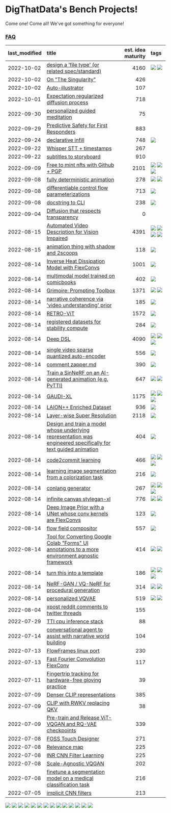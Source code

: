 # DigThatData's Bench Projects!

Come one! Come all! We've got something for everyone!

### [FAQ](https://github.com/dmarx/bench-warmers/blob/main/FAQ.md)

|last_modified|title|est. idea maturity|tags
|:---|:---|---:|:---|
|2022-10-02|[design a 'file type' (or related spec/standard)](filetype-for-ai-art-and-animation.md)|4160|![](https://img.shields.io/badge/tag-animation-0fcaa) ![](https://img.shields.io/badge/tag-tooling-84f8cf)|
|2022-10-02|[On "The Singularity"](alternative-perspective-on-the-singularity.md)|426||
|2022-10-02|[Auto-illustrator](auto-illustrator.md)|107||
|2022-10-01|[Expectation regularized diffusion process](expectation-regularized-diffusion.md)|718||
|2022-09-30|[personalized guided meditation](personalized-guided-meditation.md)|75||
|2022-09-29|[Predictive Safety for First Responders](safety-officer.md)|883||
|2022-09-24|[declarative infill](declarative-infill.md)|748|![](https://img.shields.io/badge/tag-experimental-4b9e32)|
|2022-09-22|[Whisper STT + timestamps](whisper-stt-plus-timestamps.md)|267||
|2022-09-22|[subtitles to storyboard](subtitles-to-storyboard.md)|910||
|2022-09-09|[Free to mint nfts with Github + PGP](free-to-mint-nfts_git_plus_pgp.md)|2101|![](https://img.shields.io/badge/tag-publicgood-c5d714) ![](https://img.shields.io/badge/tag-tooling-84f8cf) ![](https://img.shields.io/badge/tag-wip-a168f4)|
|2022-09-08|[fully deterministic animation](fully-deterministic-animation.md)|278|![](https://img.shields.io/badge/tag-animation-0fcaa) ![](https://img.shields.io/badge/tag-experimental-4b9e32)|
|2022-09-08|[differentiable control flow parameterizations](differentiable-control-flow-parameterizations.md)|713|![](https://img.shields.io/badge/tag-experimental-4b9e32)|
|2022-09-08|[docstring to CLI](docstring-to-cli.md)|238|![](https://img.shields.io/badge/tag-tooling-84f8cf)|
|2022-09-04|[Diffusion that respects transparency](diffusion-that-respects-transparency.md)|0||
|2022-08-15|[Automated Video Description for Vision Impaired](automated-video-description.md)|4391|![](https://img.shields.io/badge/tag-accessibility-6f4790) ![](https://img.shields.io/badge/tag-dataset-72fcc) ![](https://img.shields.io/badge/tag-foundation-25a9f1) ![](https://img.shields.io/badge/tag-publicgood-c5d714)|
|2022-08-15|[animation thing with shadow and 2scoops](shadow-and2scoops-animation-thing.md)|118|![](https://img.shields.io/badge/tag-animation-0fcaa)|
|2022-08-14|[Inverse Heat Dissipation Model with FlexConvs](IHDM_with_FlexConvs.md)|1001|![](https://img.shields.io/badge/tag-experimental-4b9e32)|
|2022-08-14|[multimodal model trained on comicbooks](multimodal-model-trained-on-comicbooks.md)|402|![](https://img.shields.io/badge/tag-foundation-25a9f1)|
|2022-08-14|[Grimoire: Prompting Toolbox](grimoire.md)|1371|![](https://img.shields.io/badge/tag-prompting-33b5de) ![](https://img.shields.io/badge/tag-tooling-84f8cf)|
|2022-08-14|[narrative coherence via 'video understanding' prior](narrative_coherence_via_video_understanding_prior.md)|185|![](https://img.shields.io/badge/tag-animation-0fcaa)|
|2022-08-14|[RETRO-ViT](RETRO-ViT.md)|1572|![](https://img.shields.io/badge/tag-experimental-4b9e32)|
|2022-08-14|[registered datasets for stability compute](registered-datasets-for-sstability-compute.md)|284|![](https://img.shields.io/badge/tag-stability-9bf4b7)|
|2022-08-14|[Deep DSL](multistage-unsupervised-deep-DSL-learning-from-prompts-data.md)|4090|![](https://img.shields.io/badge/tag-experimental-4b9e32) ![](https://img.shields.io/badge/tag-prompting-33b5de) ![](https://img.shields.io/badge/tag-tooling-84f8cf)|
|2022-08-14|[single video sparse quantized auto-encoder](single_video_sparse_quantized_auto-encoder.md)|556|![](https://img.shields.io/badge/tag-animation-0fcaa)|
|2022-08-14|[comment zapper.md](comment-zapper.md)|390|![](https://img.shields.io/badge/tag-tooling-84f8cf)|
|2022-08-14|[Train a SinNeRF on an AI-generated animation (e.g. PyTTI)](train_a_SinNeRF_on_a_pytti_animation.md)|647|![](https://img.shields.io/badge/tag-animation-0fcaa) ![](https://img.shields.io/badge/tag-nerf-61717a)|
|2022-08-14|[GAUDI-XL](gaudi-xl.md)|1175|![](https://img.shields.io/badge/tag-animation-0fcaa) ![](https://img.shields.io/badge/tag-experimental-4b9e32) ![](https://img.shields.io/badge/tag-foundation-25a9f1)|
|2022-08-14|[LAION++ Enriched Dataset](laion-plus-plus.md)|936|![](https://img.shields.io/badge/tag-dataset-72fcc)|
|2022-08-14|[Layer-wise Super Resolution](layerwise-and-objectwise-inpainting-and-super-resolution.md)|2118|![](https://img.shields.io/badge/tag-experimental-4b9e32)|
|2022-08-14|[Design and train a model whose underlying representation was engineered specifically for text guided animation](image-model-designed-for-clip-guided-animation.md)|404|![](https://img.shields.io/badge/tag-animation-0fcaa)|
|2022-08-14|[code2commit learning](code2commit-learning.md)|466|![](https://img.shields.io/badge/tag-carp-e2851f) ![](https://img.shields.io/badge/tag-experimental-4b9e32) ![](https://img.shields.io/badge/tag-foundation-25a9f1)|
|2022-08-14|[learning image segmentation from a colorization task](learning_image_segmentation_from_a_colorization_task.md)|216|![](https://img.shields.io/badge/tag-experimental-4b9e32)|
|2022-08-14|[conlang generator](conlang_lm.md)|267|![](https://img.shields.io/badge/tag-carp-e2851f) ![](https://img.shields.io/badge/tag-dataset-72fcc) ![](https://img.shields.io/badge/tag-experimental-4b9e32)|
|2022-08-14|[infinite canvas stylegan-xl](infinite-canvas-stylegan-xl.md)|776|![](https://img.shields.io/badge/tag-animation-0fcaa) ![](https://img.shields.io/badge/tag-experimental-4b9e32)|
|2022-08-14|[Deep Image Prior with a UNet whose conv kernels are FlexConvs](FlexConv_DIP.md)|123|![](https://img.shields.io/badge/tag-experimental-4b9e32)|
|2022-08-14|[flow field compositor](flow-field-compositor.md)|557|![](https://img.shields.io/badge/tag-tooling-84f8cf)|
|2022-08-14|[Tool for Converting Google Colab "Forms" UI annotations to a more environment agnostic framework](colab-ui-converter.md)|414|![](https://img.shields.io/badge/tag-colab-7ca620) ![](https://img.shields.io/badge/tag-tooling-84f8cf)|
|2022-08-14|[turn this into a template](benchwarmers-template.md)|186|![](https://img.shields.io/badge/tag-meta-473080) ![](https://img.shields.io/badge/tag-tooling-84f8cf) ![](https://img.shields.io/badge/tag-wip-a168f4)|
|2022-08-14|[NeRF-GAN / VQ-NeRF for procedural generation](nerf-gan.md)|314|![](https://img.shields.io/badge/tag-animation-0fcaa) ![](https://img.shields.io/badge/tag-nerf-61717a)|
|2022-08-14|[personalized VQVAE](personalized-vqvae.md)|519|![](https://img.shields.io/badge/tag-experimental-4b9e32) ![](https://img.shields.io/badge/tag-tooling-84f8cf)|
|2022-08-04|[xpost reddit comments to twitter threads](reddit2twitter.md)|155||
|2022-07-29|[TTI cpu inference stack](TTI-cpu-inference-stack.md)|88||
|2022-07-14|[conversational agent to assist with narrative world building](world-building-agent.md)|104||
|2022-07-13|[FlowFrames linux port](flowframes-linux-port.md)|230||
|2022-07-13|[Fast Fourier Convolution FlexConv](FFC-Flexconv.md)|117||
|2022-07-11|[Fingertrip tracking for hardware-free gloving practice](fingertrip_tracking_for_hardware_free_gloveing_practice.md)|39||
|2022-07-09|[Denser CLIP representations](denser-CLIP.md)|385||
|2022-07-09|[CLIP with RWKV replacing QKV](RWKV-CLIP.md)|38||
|2022-07-09|[Pre-train and Release ViT-VQGAN and RQ-VAE checkpoints](pretrained_vit-vqgan_checkpoints.md)|339||
|2022-07-08|[FOSS Touch Designer](FOSS_touch_designer.md)|271||
|2022-07-08|[Relevance map](Relevance_map.md)|225||
|2022-07-08|[INR CNN Filter Learning](INR_CNN_filter_learning.md)|225||
|2022-07-08|[Scale-Agnostic VQGAN](scale-agnostic_VQGAN.md)|202||
|2022-07-08|[finetune a segmentation model on a medical classification task](finetune_a_segmentation_model_on_a_medical_classification_task.md)|216||
|2022-07-05|[implicit CNN filters](implicit-cnn-filters.md)|213||

![](https://img.shields.io/badge/tag-publicgood-c5d714) ![](https://img.shields.io/badge/tag-tooling-84f8cf) ![](https://img.shields.io/badge/tag-stability-9bf4b7) ![](https://img.shields.io/badge/tag-accessibility-6f4790) ![](https://img.shields.io/badge/tag-meta-473080) ![](https://img.shields.io/badge/tag-experimental-4b9e32) ![](https://img.shields.io/badge/tag-foundation-25a9f1) ![](https://img.shields.io/badge/tag-prompting-33b5de) ![](https://img.shields.io/badge/tag-wip-a168f4) ![](https://img.shields.io/badge/tag-carp-e2851f) ![](https://img.shields.io/badge/tag-dataset-72fcc) ![](https://img.shields.io/badge/tag-animation-0fcaa) ![](https://img.shields.io/badge/tag-colab-7ca620) ![](https://img.shields.io/badge/tag-nerf-61717a)
